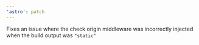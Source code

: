 ```yaml
---
'astro': patch
---
```


Fixes an issue where the check origin middleware was incorrectly injected when the build output was `"static"`
